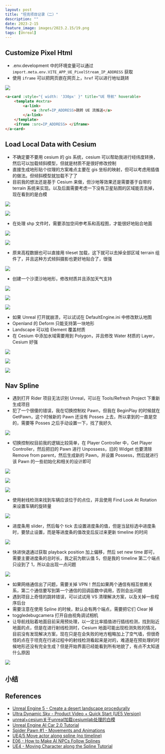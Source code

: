 ```yaml
---
layout: post
title: "坦克项目记录（二）"
description: ""
date: 2023-2-15
feature_image: images/2023.2.15/19.png
tags: [Unreal]
---
```


<!--more-->

## Customize Pixel Html

- .env.development 中的环境变量可以通过 `import.meta.env.VITE_APP_UE_PixelStream_IP_ADDRESS` 获取
- 使用 `iframe` 可以把网页嵌在网页上，`href` 可以进行地址跳转

![](../images/2023.2.15/0.png)

```Html
<a-card :style="{ width: '330px' }" title="UE 导航" hoverable>
    <template #extra>
        <a-link>
            <a :href=IP_ADDRESS>跳转 UE 流推送</a>
        </a-link>
    </template>
    <iframe :src=IP_ADDRESS> </iframe>
</a-card>
```

## Load Local Data with Cesium

- 不确定要不要用 cesium 的 gis 系统，cesium 可以帮助我进行经纬度转换，然后可以加载倾斜模型，但就是材质不是很好修改控制
- 直接生成地形贴个纹理的方案难点主要在 gis 坐标的映射，但可以考虑用插值的做法。但倾斜模型就加载不了了
- 目前我的想法还是基于 Cesium 来做，但沙地等效果还是需要基于自带的 terrain 系统来实现。以及后面需要考虑一下没有卫星贴图的区域能否去掉，现在看到的是白模

![](../images/2023.2.15/2.png)

![](../images/2023.2.15/1.png)

- 在处理 shp 文件时，需要添加空间参考系和高程图，才能很好地贴合地面

![](../images/2023.2.15/3.png)

![](../images/2023.2.15/4.png)

- 原来高程数据也可以直接用 tileset 加载，这下就可以去掉全部区域 terrain 组件了，并且这种方式倾斜摄影也更好地贴合了，很强

![](../images/2023.2.15/5.png)

- 创建一个沙漠沙地地形，修改材质并且添加天气支持

![](../images/2023.2.15/7.png)

![](../images/2023.2.15/6.png)

![](../images/2023.2.15/8.png)

- 如果 Unreal 打开就崩溃，可以试试在 DefaultEngine.ini 中修改默认地图
- Openland 的 Deform 只能支持第一块地形
- Landscape 可以给 Element 覆盖材质
- 在 Cesium 中添加水域需要用到 Polygon，并且修改 Water 材质的 Layer，Cesium 好强

![](../images/2023.2.15/9.png)

![](../images/2023.2.15/10.png)

![](../images/2023.2.15/11.png)

## Nav Spline

- 遇到打开 Rider 项目无法识别 Unreal，可以在 Tools/Refresh Project 下重新生成项目
- 犯了一个很傻的错误，我在切换控制权 Pawn，但我在 BeginPlay 的时候就在 GetPawn，这个时候新的 Pawn 还没有 Posses 上去，所以拿到的一直是空的，需要等 Posses 之后手动设置一下，找了我好久

![](../images/2023.2.15/12.png)

- 切换控制权目前我的逻辑比较简单，在 Player Controller 中，Get Player Controller，然后把旧的 Pawn 进行 Unpossess，旧的 Widget 也要清除 Remove from parent，然后生成新的 Pawn，并设置 Possess，然后就进行该 Pawn 的一些初始化和相关的设计即可

![](../images/2023.2.15/15.png)

![](../images/2023.2.15/13.png)

![](../images/2023.2.15/14.png)

- 使用射线检测来找到车辆应该位于的点位，并且使用 Find Look At Rotation 来设置车辆的旋转量

![](../images/2023.2.15/16.png)

- 进度条用 slider，然后每个 tick 去设置进度条的值，但是当鼠标选中进度条时，要禁止设置，而是等进度条的值改变后反过来更新 timeline 的时间

![](../images/2023.2.15/18.png)

- 快进快退通过获取 playback position 加上偏移，然后 set new time 即可，需要主要进度条的总时长，我之前为默认值 5，但是我的 timeline 第二个端点只设到了 1，所以会出现一点问题

![](../images/2023.2.15/17.png)

- 如果网络通信出了问题，需要关掉 VPN！然后如果两个通信有相互依赖关系，第二个通信要写到第一个通信的回调函数中调用，否则会出问题
- 遇到项目上奇怪的跳转错误，可以试试用 VS 清理解决方案，以及关掉一些程序后台
- 需要注意在使用 Spline 的时候，默认会有两个端点，需要把它们 Clear 掉
- toggledebugcamera 打开自由视角调试相机
- 让导航线贴着地面目前采用预处理，以一定比率插值进行插线检测，找到贴近地面的点，但是在进行射线检测时，Cesium 地面可能出现检测失败的情况，目前没有发现解决方案，现在只是在会失败的地方粗略加上了空气墙，但很奇怪的点在于坦克在行进过程中的射线检测看起来是对的，难道是在预处理的时候地形还没有完全生成？但是开始界面已经能看到所有地貌了，有点不太知道什么原因

![](../images/2023.2.15/19.png)


## 小结

## References

- [Unreal Engine 5 - Create a desert landscape procedurally](https://www.youtube.com/watch?v=0vDnDErh_2Q)
- [Ultra Dynamic Sky - Product Video + Quick Start (UE5 Version)](https://www.youtube.com/watch?v=b52npy-XUdQ)
- [unreal+cesium关于unreal加载cesiumlab处理的白模](https://blog.csdn.net/ys_ys_y/article/details/115767732)
- [Unreal Engine AI Car 2.0 Tutorial](https://www.youtube.com/watch?v=AlMPqZ2d4BQ)
- [Spider Pawn #1 - Movements and Animations](https://www.youtube.com/watch?v=z7WYuOf7tWs&list=PLNTm9yU0zou4qVdpM_45RCtf6yqAhlo74)
- [UE4/5 Move actor along spline (no timeline)](https://www.youtube.com/watch?v=qKIJMQJsx2Y&t=80s)
- [E06 - How to Make AI NPCs Follow Splines](https://www.youtube.com/watch?v=FVb5gQTIeYs)
- [UE4 - Moving Character along the Spline Tutorial](https://www.youtube.com/watch?v=2g3WTR6PqZY&t=64s)